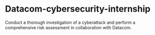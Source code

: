 # Datacom-cybersecurity-internship
Conduct a thorough investigation of a cyberattack and perform a comprehensive risk assessment in collaboration with Datacom.
